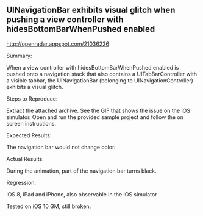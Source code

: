 ## UINavigationBar exhibits visual glitch when pushing a view controller with hidesBottomBarWhenPushed enabled

http://openradar.appspot.com/21036226

Summary:

When a view controller with hidesBottomBarWhenPushed enabled is pushed onto a navigation stack that also contains a UITabBarController with a visible tabbar, the UINavigationBar (belonging to UINavigationController) exhibits a visual glitch. 

Steps to Reproduce:

Extract the attached archive. See the GIF that shows the issue on the iOS simulator. Open and run the provided sample project and follow the on screen instructions. 

Expected Results:

The navigation bar would not change color.

Actual Results:

During the animation, part of the navigation bar turns black.

Regression:

iOS 8, iPad and iPhone, also observable in the iOS simulator


Tested on iOS 10 GM, still broken.

